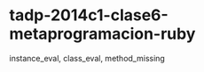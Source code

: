 tadp-2014c1-clase6-metaprogramacion-ruby
========================================

instance_eval, class_eval, method_missing
